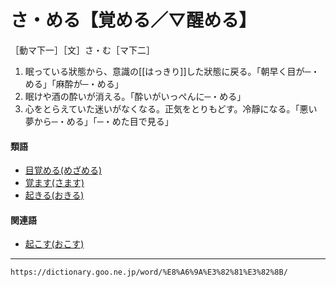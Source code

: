 # さ・める【覚める／▽醒める】

［動マ下一］［文］さ・む［マ下二］
1.  眠っている狀態から、意識の[[はっきり]]した狀態に戻る。「朝早く目が─・める」「麻酔が─・める」
2.  眠けや酒の酔いが消える。「酔いがいっぺんに─・める」
3.  心をとらえていた迷いがなくなる。正気をとりもどす。冷靜になる。「悪い夢から─・める」「─・めた目で見る」
    

#### 類語

-   [目覚める(めざめる)](https://dictionary.goo.ne.jp/word/%E7%9B%AE%E8%A6%9A%E3%82%81%E3%82%8B/#jn-217309)
-   [覚ます(さます)](https://dictionary.goo.ne.jp/word/%E8%A6%9A%E3%81%BE%E3%81%99/#jn-89228)
-   [起きる(おきる)](https://dictionary.goo.ne.jp/word/%E8%B5%B7%E3%81%8D%E3%82%8B/#jn-30287)

#### 関連語

-   [起こす(おこす)](https://dictionary.goo.ne.jp/word/%E8%B5%B7%E3%81%99/#jn-30649)

---
`https://dictionary.goo.ne.jp/word/%E8%A6%9A%E3%82%81%E3%82%8B/`